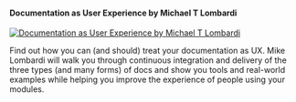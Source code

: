 ﻿#### Documentation as User Experience by Michael T Lombardi

[![Documentation as User Experience by Michael T Lombardi](https://i1.ytimg.com/vi/0S0eAuGzjpI/hqdefault.jpg "Documentation as User Experience by Michael T Lombardi")](https://www.youtube.com/watch?v=0S0eAuGzjpI)

Find out how you can (and should) treat your documentation as UX. Mike Lombardi will walk you through continuous integration and delivery of the three types (and many forms) of docs and show you tools and real-world examples while helping you improve the experience of people using your modules.


